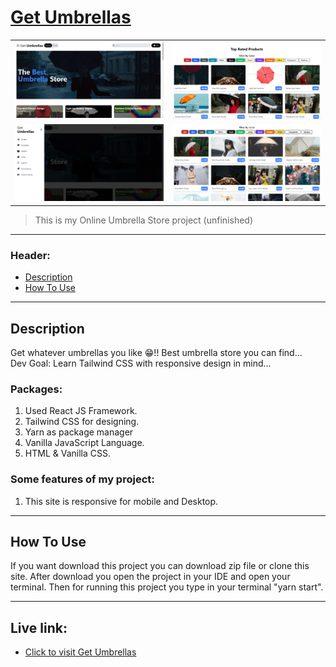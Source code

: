 # [Get Umbrellas](https://naimur29-getumbrellas.netlify.app/)

<table>
  <tr>
    <td valign="top"><img src="readme-imgs/01.png"/></td>
    <td valign="top"><img src="readme-imgs/02.png"/></td>
  </tr>
  <tr>
    <td valign="top"><img src="readme-imgs/03.png"/></td>
    <td valign="top"><img src="readme-imgs/04.png"/></td>
  </tr>
</table>

> This is my Online Umbrella Store project (unfinished)

---

### Header:

- [Description](#description)
- [How To Use](#how-to-use)

---

## Description

Get whatever umbrellas you like 😁!! Best umbrella store you can find... <br>
Dev Goal: Learn Tailwind CSS with responsive design in mind...

### Packages: <br/>

1. Used React JS Framework. <br/>
2. Tailwind CSS for designing. <br/>
3. Yarn as package manager <br>
4. Vanilla JavaScript Language. <br/>
5. HTML & Vanilla CSS.

### Some features of my project: <br />

1. This site is responsive for mobile and Desktop. <br />

---

## How To Use

If you want download this project you can download zip file or clone this site.
After download you open the project in your IDE and open your terminal. Then for running this project you type in your terminal "yarn start".

---

## Live link:

- [Click to visit Get Umbrellas](https://naimur29-getumbrellas.netlify.app/)
